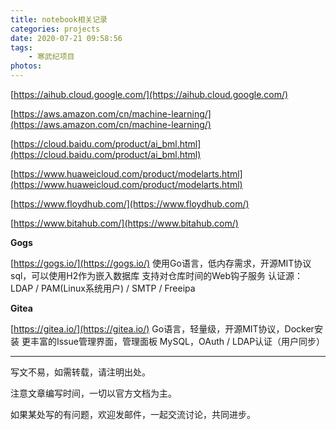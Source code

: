 ```yaml
---
title: notebook相关记录
categories: projects
date: 2020-07-21 09:58:56
tags:
	- 寒武纪项目
photos:
---
```






[https://aihub.cloud.google.com/](https://aihub.cloud.google.com/)

[https://aws.amazon.com/cn/machine-learning/](https://aws.amazon.com/cn/machine-learning/)

[https://cloud.baidu.com/product/ai_bml.html](https://cloud.baidu.com/product/ai_bml.html)

[https://www.huaweicloud.com/product/modelarts.html](https://www.huaweicloud.com/product/modelarts.html)

[https://www.floydhub.com/](https://www.floydhub.com/)

[https://www.bitahub.com/](https://www.bitahub.com/)

**Gogs**

[https://gogs.io/](https://gogs.io/)
使用Go语言，低内存需求，开源MIT协议
sql，可以使用H2作为嵌入数据库
支持对仓库时间的Web钩子服务
认证源：LDAP / PAM(Linux系统用户) / SMTP / Freeipa

**Gitea**

[https://gitea.io/](https://gitea.io/)
Go语言，轻量级，开源MIT协议，Docker安装
更丰富的Issue管理界面，管理面板
MySQL，OAuth / LDAP认证（用户同步）





---

写文不易，如需转载，请注明出处。

注意文章编写时间，一切以官方文档为主。

如果某处写的有问题，欢迎发邮件，一起交流讨论，共同进步。
